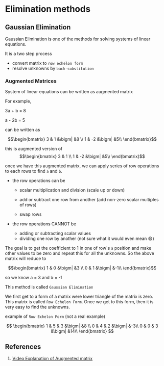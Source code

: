 # Elimination methods

## Gaussian Elimination

Gaussian Elimination is one of the methods for solving systems of linear equations.

It is a two step process

* convert matrix to `row echelon form`
* resolve unknowns by `back-substitution`

### Augmented Matrices

System of linear equations can be written as augmented matrix

For example,

3a + b = 8

a - 2b = 5

can be written as

$$\begin{bmatrix} 3 & 1 &\bigm| &8 \\
1 & -2 &\bigm| &5\\
\end{bmatrix}$$

this is augmented version of
$$\begin{bmatrix} 3 & 1 \\
1 & -2 &\bigm| &5\\
\end{bmatrix}$$

once we have this augmented matrix, we can apply series of row operations to each rows to find `a` and `b`.

* the row operations can be

  * scalar multiplication and division (scale up or down)

  * add or subtract one row from another (add non-zero scalar multiples of rows)
  * swap rows

* the row operations CANNOT be
  * adding or subtracting scalar values
  * dividing one row by another (not sure what it would even mean 😄)

The goal is to get the coefficient to 1 in one of row's `a` position and make other values to be zero and repeat this for all the unknowns. So the above matrix will reduce to

$$\begin{bmatrix} 1 & 0 &\bigm| &3 \\
0 & 1 &\bigm| &-1\\
\end{bmatrix}$$

so we know a = 3 and b = -1

This method is called `Gaussian Elimination`

We first get to a form of a matrix were lower triangle of the matrix is zero. This matrix is called `Row Echelon Form`. Once we get to this form, then it is very easy to find the unknowns.

example of `Row Echelon Form` (not a real example)

$$
\begin{bmatrix}
1 & 5 & 3 &\bigm| &8 \\
0 & 4 & 2 &\bigm| &-3\\
0 & 0 & 3 &\bigm| &14\\
\end{bmatrix}
$$

## References

1. [Video Explanation of Augmented matrix](https://www.youtube.com/watch?v=sza_BKR2KFc&list=PL5KkMZvBpo5C6yh94U8m_9TL6MplIK9RZ)
